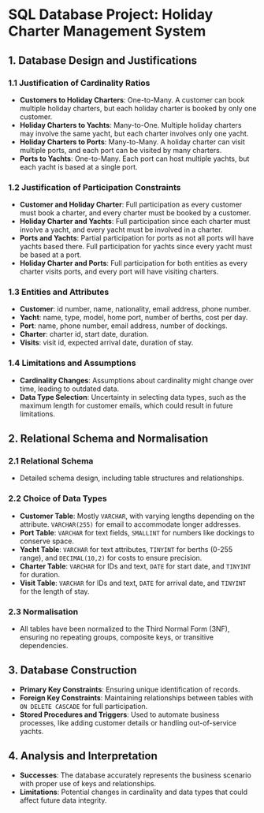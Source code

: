 # SQL Database Project: Holiday Charter Management System

## 1. Database Design and Justifications

### 1.1 Justification of Cardinality Ratios
- **Customers to Holiday Charters**: One-to-Many. A customer can book multiple holiday charters, but each holiday charter is booked by only one customer.
- **Holiday Charters to Yachts**: Many-to-One. Multiple holiday charters may involve the same yacht, but each charter involves only one yacht.
- **Holiday Charters to Ports**: Many-to-Many. A holiday charter can visit multiple ports, and each port can be visited by many charters.
- **Ports to Yachts**: One-to-Many. Each port can host multiple yachts, but each yacht is based at a single port.

### 1.2 Justification of Participation Constraints
- **Customer and Holiday Charter**: Full participation as every customer must book a charter, and every charter must be booked by a customer.
- **Holiday Charter and Yachts**: Full participation since each charter must involve a yacht, and every yacht must be involved in a charter.
- **Ports and Yachts**: Partial participation for ports as not all ports will have yachts based there. Full participation for yachts since every yacht must be based at a port.
- **Holiday Charter and Ports**: Full participation for both entities as every charter visits ports, and every port will have visiting charters.

### 1.3 Entities and Attributes
- **Customer**: id number, name, nationality, email address, phone number.
- **Yacht**: name, type, model, home port, number of berths, cost per day.
- **Port**: name, phone number, email address, number of dockings.
- **Charter**: charter id, start date, duration.
- **Visits**: visit id, expected arrival date, duration of stay.

### 1.4 Limitations and Assumptions
- **Cardinality Changes**: Assumptions about cardinality might change over time, leading to outdated data.
- **Data Type Selection**: Uncertainty in selecting data types, such as the maximum length for customer emails, which could result in future limitations.

## 2. Relational Schema and Normalisation

### 2.1 Relational Schema
- Detailed schema design, including table structures and relationships.

### 2.2 Choice of Data Types
- **Customer Table**: Mostly `VARCHAR`, with varying lengths depending on the attribute. `VARCHAR(255)` for email to accommodate longer addresses.
- **Port Table**: `VARCHAR` for text fields, `SMALLINT` for numbers like dockings to conserve space.
- **Yacht Table**: `VARCHAR` for text attributes, `TINYINT` for berths (0-255 range), and `DECIMAL(10,2)` for costs to ensure precision.
- **Charter Table**: `VARCHAR` for IDs and text, `DATE` for start date, and `TINYINT` for duration.
- **Visit Table**: `VARCHAR` for IDs and text, `DATE` for arrival date, and `TINYINT` for the length of stay.

### 2.3 Normalisation
- All tables have been normalized to the Third Normal Form (3NF), ensuring no repeating groups, composite keys, or transitive dependencies.

## 3. Database Construction

- **Primary Key Constraints**: Ensuring unique identification of records.
- **Foreign Key Constraints**: Maintaining relationships between tables with `ON DELETE CASCADE` for full participation.
- **Stored Procedures and Triggers**: Used to automate business processes, like adding customer details or handling out-of-service yachts.

## 4. Analysis and Interpretation

- **Successes**: The database accurately represents the business scenario with proper use of keys and relationships.
- **Limitations**: Potential changes in cardinality and data types that could affect future data integrity.
